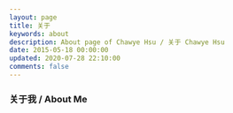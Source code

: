 ```yaml
---
layout: page
title: 关于
keywords: about
description: About page of Chawye Hsu / 关于 Chawye Hsu
date: 2015-05-18 00:00:00
updated: 2020-07-28 22:10:00
comments: false
---
```


### 关于我 / About Me



